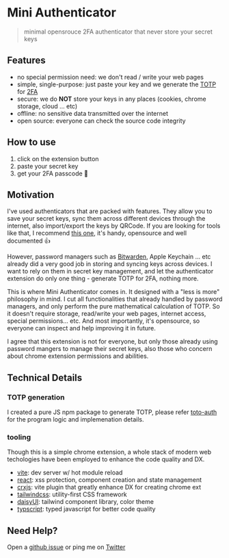 # Mini Authenticator

> minimal opensrouce 2FA authenticator that never store your secret keys

## Features

- no special permission need: we don't read / write your web pages
- simple, single-purpose: just paste your key and we generate the [TOTP](https://en.wikipedia.org/wiki/Time-based_one-time_password) for [2FA](https://en.wikipedia.org/wiki/Multi-factor_authentication)
- secure: we do **NOT** store your keys in any places (cookies, chrome storage, cloud ... etc)
- offline: no sensitive data transmitted over the internet
- open source: everyone can check the source code integrity

## How to use

1. click on the extension button
2. paste your secret key
3. get your 2FA passcode 🎉

## Motivation

I've used authenticators that are packed with features. They allow you to save your secret keys, sync them across different devices through the internet, also import/export the keys by QRCode. If you are looking for tools like that, I recommend [this one](https://authenticator.cc/), it's handy, opensource and well documented 👍

However, password managers such as [Bitwarden](https://bitwarden.com), Apple Keychain ... etc already did a very good job in storing and syncing keys across devices. I want to rely on them in secret key management, and let the authenticator extension do only one thing - generate TOTP for 2FA, nothing more.

This is where Mini Authenticator comes in. It designed with a "less is more" philosophy in mind. I cut all functionalities that already handled by password managers, and only perform the pure mathematical calculation of TOTP. So it doesn't require storage, read/write your web pages, internet access, special permissions... etc. And most importantly, it's opensource, so everyone can inspect and help improving it in future.

I agree that this extension is not for everyone, but only those already using password mangers to manage their secret keys, also those who concern about chrome extension permissions and abilities.

## Technical Details

### TOTP generation

I created a pure JS npm package to generate TOTP, please refer [toto-auth](https://github.com/hoishing/totp-auth) for the program logic and implemenation details.

### tooling

Though this is a simple chrome extension, a whole stack of modern web techologies have been employed to enhance the code quality and DX.

- [vite](https://vitejs.dev): dev server w/ hot module reload
- [react](https://reactjs.org): xss protection, component creation and state management
- [crxjs](https://crxjs.dev/vite-plugin): vite plugin that greatly enhance DX for creating chrome ext
- [tailwindcss](https://tailwindcss.com): utility-first CSS framework
- [daisyUI](https://daisyui.com): tailwind component library, color theme
- [typscript](https://www.typescriptlang.org/): typed javascript for better code quality

## Need Help?

Open a [github issue](https://github.com/hoishing/mini-authenticator/issues) or ping me on [Twitter](https://twitter.com/hoishing)
